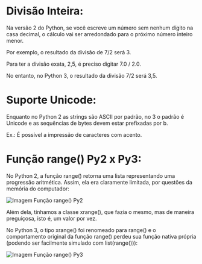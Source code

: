 # Divisão Inteira: 

Na versão 2 do Python, se você escreve um número sem nenhum dígito na casa decimal, o cálculo vai ser arredondado para o próximo número inteiro menor.  

Por exemplo, o resultado da divisão de 7/2 será 3.  

Para ter a divisão exata, 2,5, é preciso digitar 7.0 / 2.0.  

No entanto, no Python 3, o resultado da divisão 7/2 será 3,5.  

# Suporte Unicode: 

Enquanto no Python 2 as strings são ASCII por padrão, no 3 o padrão é Unicode e as sequências de bytes devem estar prefixadas por b.  

Ex.: É possível a impressão de caracteres com acento. 

# Função range() Py2 x Py3: 

No Python 2, a função range() retorna uma lista representando uma progressão aritmética. Assim, ela era claramente limitada, por questões da memória do computador:

![Imagem Função range() Py2](https://user-images.githubusercontent.com/28628031/154844284-8934cef3-5ba8-4d80-9e3b-8e17dc4411eb.png) 

Além dela, tínhamos a classe xrange(), que fazia o mesmo, mas de maneira preguiçosa, isto é, um valor por vez. 

No Python 3, o tipo xrange() foi renomeado para range() e o comportamento original da função range() perdeu sua função nativa própria (podendo ser facilmente simulado com list(range())):

![Imagem Função range() Py3](https://user-images.githubusercontent.com/28628031/154844332-d990633c-7277-45d6-815c-37b094c9617e.png)



 
